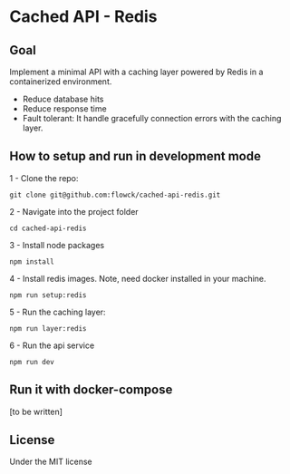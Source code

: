 # Cached API - Redis

## Goal

Implement a minimal API with a caching layer powered by Redis in a containerized environment.

* Reduce database hits
* Reduce response time
* Fault tolerant: It handle gracefully connection errors with the caching layer.

## How to setup and run in development mode

1 - Clone the repo:

``` git clone git@github.com:flowck/cached-api-redis.git ```

2 - Navigate into the project folder

``` cd cached-api-redis ```

3 - Install node packages

``` npm install ```

4 - Install redis images. Note, need docker installed in your machine.

``` npm run setup:redis ```

5 - Run the caching layer:

``` npm run layer:redis ```

6 - Run the api service

``` npm run dev ```

## Run it with docker-compose

[to be written]

## License

Under the MIT license 
